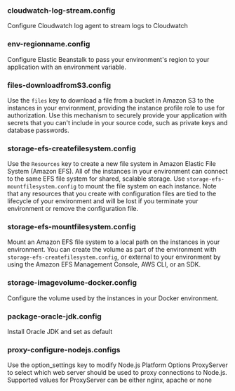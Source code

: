 ### cloudwatch-log-stream.config
Configure Cloudwatch log agent to stream logs to Cloudwatch

### env-regionname.config
Configure Elastic Beanstalk to pass your environment's region to your application with an environment variable.

### files-downloadfromS3.config
Use the `files` key to download a file from a bucket in Amazon S3 to the instances in your environment, providing the instance profile role to use for authorization. Use this mechanism to securely provide your application with secrets that you can't include in your source code, such as private keys and database passwords.

### storage-efs-createfilesystem.config
Use the `Resources` key to create a new file system in Amazon Elastic File System (Amazon EFS). All of the instances in your environment can connect to the same EFS file system for shared, scalable storage. Use `storage-efs-mountfilesystem.config` to mount the file system on each instance. Note that any resources that you create with configuration files are tied to the lifecycle of your environment and will be lost if you terminate your environment or remove the configuration file.

### storage-efs-mountfilesystem.config
Mount an Amazon EFS file system to a local path on the instances in your environment. You can create the volume as part of the environment with `storage-efs-createfilesystem.config`, or external to your environment by using the Amazon EFS Management Console, AWS CLI, or an SDK.

### storage-imagevolume-docker.config
Configure the volume used by the instances in your Docker environment.

### package-oracle-jdk.config
Install Oracle JDK and set as default

### proxy-configure-nodejs.configs
Use the option_settings key to modify Node.js Platform Options ProxyServer to select which web server should be used to proxy connections to Node.js.
Supported values for ProxyServer can be either nginx, apache or none
